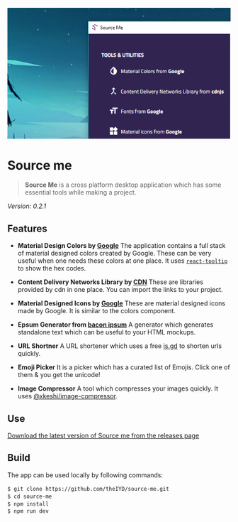 ![screenshot](src/assets/images/screenshot.PNG)
# Source me
> **Source Me** is a cross platform desktop application which has some essential tools while making a project.

<em>Version: 0.2.1</em>

## Features

- <strong>Material Design Colors by [Google](https://material.io/guidelines/style/color.html)</strong>
The application contains a full stack of material designed colors created by Google. These can be very useful when one needs these colors at one place. It uses <a href="https://github.com/wwayne/react-tooltip">`react-tooltip`</a> to show the hex codes.

- <strong>Content Delivery Networks Library by [CDN](https://cdnjs.com/)</strong>
These are libraries provided by cdn in one place. You can import the links to your project.

- <strong>Material Designed Icons by [Google](https://material.io/icons/)</strong>
These are material designed icons made by Google. It is similar to the colors component.

- <strong>Epsum Generator from [bacon ipsum](https://baconipsum.com/)</strong>
A generator which generates standalone text which can be useful to your HTML mockups.

- <strong>URL Shortner</strong>
A URL shortener which uses a free <a href="https://is.gd">is.gd</a> to shorten urls quickly.

- <strong>Emoji Picker</strong>
It is a picker which has a curated list of Emojis. Click one of them &amp; you get the unicode!

- <strong>Image Compressor</strong>
A tool which compresses your images quickly. It uses <a href="https://github.com/xkeshi/image-compressor">@xkeshi/image-compressor</a>.

## Use
<a href="https://github.com/theIYD/source-me/releases">Download the latest version of Source me from the releases page</a>

## Build
The app can be used locally by following commands:

```bash
$ git clone https://github.com/theIYD/source-me.git
$ cd source-me
$ npm install
$ npm run dev
```

